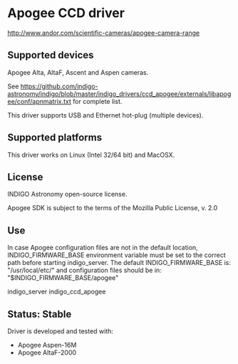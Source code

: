 # Apogee CCD driver
http://www.andor.com/scientific-cameras/apogee-camera-range

## Supported devices
Apogee Alta, AltaF, Ascent and Aspen cameras.

See https://github.com/indigo-astronomy/indigo/blob/master/indigo_drivers/ccd_apogee/externals/libapogee/conf/apnmatrix.txt for complete list.

This driver supports USB and Ethernet hot-plug (multiple devices).

## Supported platforms
This driver works on Linux (Intel 32/64 bit) and MacOSX.

## License
INDIGO Astronomy open-source license.

Apogee SDK is subject to the terms of the Mozilla Public License, v. 2.0

## Use
In case Apogee configuration files are not in the default location, INDIGO_FIRMWARE_BASE
environment variable must be set to the correct path before starting indigo_server.
The default INDIGO_FIRMWARE_BASE is: "/usr/local/etc/" and configuration files should be in:
"$INDIGO_FIRMWARE_BASE/apogee"

indigo_server indigo_ccd_apogee

## Status: Stable
Driver is developed and tested with:
* Apogee Aspen-16M
* Apogee AltaF-2000
